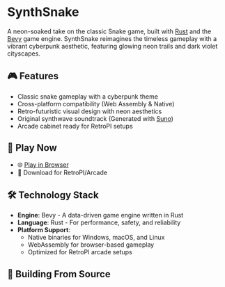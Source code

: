 # SynthSnake

A neon-soaked take on the classic Snake game, built with [Rust](https://www.rust-lang.org/) and the [Bevy](https://bevyengine.org/) game engine. SynthSnake reimagines the timeless gameplay with a vibrant cyberpunk aesthetic, featuring glowing neon trails and dark violet cityscapes.

## 🎮 Features

- Classic snake gameplay with a cyberpunk theme
- Cross-platform compatibility (Web Assembly & Native)
- Retro-futuristic visual design with neon aesthetics
- Original synthwave soundtrack (Generated with [Suno](suno.com))
- Arcade cabinet ready for RetroPI setups

## 🚀 Play Now

- 🌐 [Play in Browser](https://your-github-pages-url)
- 🎲 Download for RetroPI/Arcade

## 🛠️ Technology Stack

- **Engine**: Bevy - A data-driven game engine written in Rust
- **Language**: Rust - For performance, safety, and reliability
- **Platform Support**: 
  - Native binaries for Windows, macOS, and Linux
  - WebAssembly for browser-based gameplay
  - Optimized for RetroPI arcade setups

## 🔧 Building From Source


